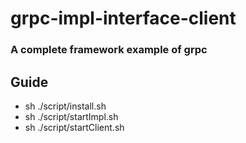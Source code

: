 grpc-impl-interface-client
========
### A complete framework example of grpc ###

Guide
------------

* sh ./script/install.sh
* sh ./script/startImpl.sh
* sh ./script/startClient.sh


